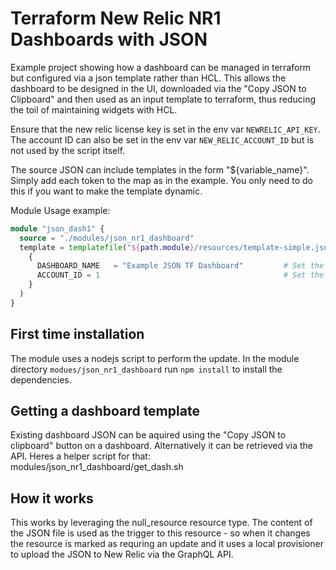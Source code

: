 # Terraform New Relic NR1 Dashboards with JSON
Example project showing how a dashboard can be managed in terraform but configured via a json template rather than HCL. This allows the dashboard to be designed in the UI, downloaded via the "Copy JSON to Clipboard" and then used as an input template to terraform, thus reducing the toil of maintaining widgets with HCL.

Ensure that the new relic license key is set in the env var `NEWRELIC_API_KEY`. The account ID can also be set in the env var `NEW_RELIC_ACCOUNT_ID` but is not used by the script itself.

The source JSON can include templates in the form "${variable_name}". Simply add each token to the map as in the example. You only need to do this if you want to make the template dynamic.

Module Usage example:
```main.tf
module "json_dash1" {
  source = "./modules/json_nr1_dashboard"
  template = templatefile("${path.module}/resources/template-simple.json", 
    { 
      DASHBOARD_NAME   = "Example JSON TF Dashboard"         # Set the dashbaord name. Add ${DASHBOARD_NAME} to template where applicable.
      ACCOUNT_ID = 1                                         # Set the ID of the account for queries. Add ${ACCOUNT_ID} to template where applicable.
    }
  )
}
```

## First time installation
The module uses a nodejs script to perform the update. In the module directory `modues/json_nr1_dashboard` run `npm install` to install the dependencies.

## Getting a dashboard template
Existing dashboard JSON can be aquired using the "Copy JSON to clipboard" button on a dashboard. Alternatively it can be retrieved via the API. Heres a helper script for that: modules/json_nr1_dashboard/get_dash.sh

## How it works
This works by leveraging the null_resource resource type. The content of the JSON file is used as the trigger to this resource - so when it changes the resource is marked as requring an update and it uses a local provisioner to upload the JSON to New Relic via the GraphQL API.


